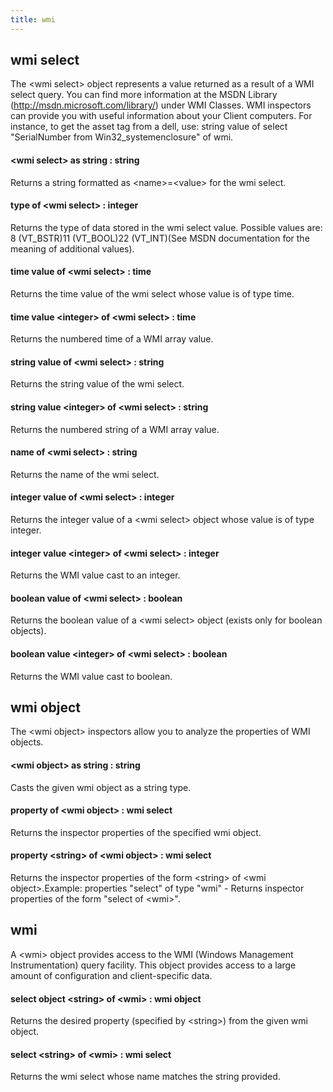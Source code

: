 ```yaml
---
title: wmi
---
```


## wmi select

The &lt;wmi select&gt; object represents a value returned as a result of a WMI select query. You can find more information at the MSDN Library (http://msdn.microsoft.com/library/) under WMI Classes. WMI inspectors can provide you with useful information about your Client computers. For instance, to get the asset tag from a dell, use: string value of select &quot;SerialNumber from Win32_systemenclosure&quot; of wmi.

#### &lt;wmi select&gt; as string : string

Returns a string formatted as &lt;name&gt;=&lt;value&gt; for the wmi select.

#### type of &lt;wmi select&gt; : integer

Returns the type of data stored in the wmi select value. Possible values are: 8 (VT_BSTR)11 (VT_BOOL)22 (VT_INT)(See MSDN documentation for the meaning of additional values).

#### time value of &lt;wmi select&gt; : time

Returns the time value of the wmi select whose value is of type time.

#### time value &lt;integer&gt; of &lt;wmi select&gt; : time

Returns the numbered time of a WMI array value.

#### string value of &lt;wmi select&gt; : string

Returns the string value of the wmi select.

#### string value &lt;integer&gt; of &lt;wmi select&gt; : string

Returns the numbered string of a WMI array value.

#### name of &lt;wmi select&gt; : string

Returns the name of the wmi select.

#### integer value of &lt;wmi select&gt; : integer

Returns the integer value of a &lt;wmi select&gt; object whose value is of type integer.

#### integer value &lt;integer&gt; of &lt;wmi select&gt; : integer

Returns the WMI value cast to an integer.

#### boolean value of &lt;wmi select&gt; : boolean

Returns the boolean value of a &lt;wmi select&gt; object (exists only for boolean objects).

#### boolean value &lt;integer&gt; of &lt;wmi select&gt; : boolean

Returns the WMI value cast to boolean.

## wmi object

The &lt;wmi object&gt; inspectors allow you to analyze the properties of WMI objects.

#### &lt;wmi object&gt; as string : string

Casts the given wmi object as a string type.

#### property of &lt;wmi object&gt; : wmi select

Returns the inspector properties of the specified wmi object.

#### property &lt;string&gt; of &lt;wmi object&gt; : wmi select

Returns the inspector properties of the form &lt;string&gt; of &lt;wmi object&gt;.Example: properties &quot;select&quot; of type &quot;wmi&quot; - Returns inspector properties of the form &quot;select of &lt;wmi&gt;&quot;.

## wmi

A &lt;wmi&gt; object provides access to the WMI (Windows Management Instrumentation) query facility. This object provides access to a large amount of configuration and client-specific data.

#### select object &lt;string&gt; of &lt;wmi&gt; : wmi object

Returns the desired property (specified by &lt;string&gt;) from the given wmi object.

#### select &lt;string&gt; of &lt;wmi&gt; : wmi select

Returns the wmi select whose name matches the string provided.

